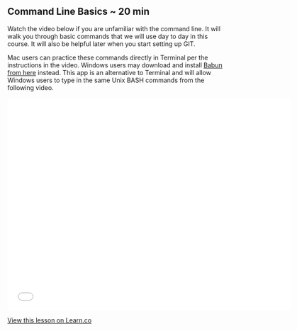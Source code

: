 

## Command Line Basics ~ 20 min

Watch the video below if you are unfamiliar with the command line. It will walk you through basic commands that we will use day to day in this course. It will also be helpful later when you start setting up GIT.

Mac users can practice these commands directly in Terminal per the instructions in the video. Windows users may download and install [Babun from here](http://babun.github.io/) instead. This app is an alternative to Terminal and will allow Windows users to type in the same Unix BASH commands from the following video.

<iframe width="640" height="480" src="//www.youtube-nocookie.com/embed/s5S_2BdrMJE?rel=0" frameborder="0" allowfullscreen></iframe>

<a href='https://learn.co/lessons/fe-cli-basics' data-visibility='hidden'>View this lesson on Learn.co</a>
